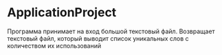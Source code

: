 # ApplicationProject
Программа принимает на вход большой текстовый файл. Возвращает текстовый файл, который выводит список уникальных слов с количеством их использований
